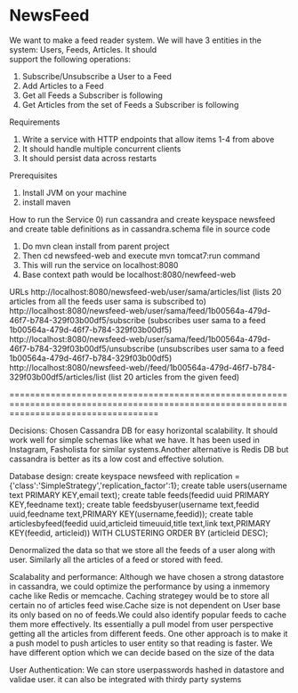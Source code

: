 # NewsFeed
We	want	to	make	a	feed	reader	system.	We	will	have	3	entities	in	the	system:	Users,	Feeds,	Articles.	It	should	
support	the	following	operations:

1. Subscribe/Unsubscribe	a	User	to	a	Feed
2. Add	Articles	to	a	Feed
3. Get	all	Feeds	a	Subscriber	is	following
4. Get	Articles	from	the	set	of	Feeds	a	Subscriber	is	following

Requirements
1. Write	a	service	with	HTTP	endpoints	that	allow	items	1-4	from	above
2. It	should	handle	multiple	concurrent	clients
3. It	should	persist	data	across	restarts

Prerequisites
1) Install JVM on your machine
2) install maven

How to run the Service
0) run cassandra and create keyspace newsfeed and create table definitions as in cassandra.schema file in source code
1) Do mvn clean install from parent project
2) Then cd newsfeed-web and execute mvn tomcat7:run command
3) This will run the service on localhost:8080
4) Base context path would be localhost:8080/newfeed-web

URLs
http://localhost:8080/newsfeed-web/user/sama/articles/list (lists 20 articles from all the feeds user sama is subscribed to)
http://localhost:8080/newsfeed-web/user/sama/feed/1b00564a-479d-46f7-b784-329f03b00df5/subscribe (subscribes user sama to a feed 1b00564a-479d-46f7-b784-329f03b00df5)
http://localhost:8080/newsfeed-web/user/sama/feed/1b00564a-479d-46f7-b784-329f03b00df5/unsubscribe (unsubscribes user sama to a feed 1b00564a-479d-46f7-b784-329f03b00df5)
http://localhost:8080/newsfeed-web//feed/1b00564a-479d-46f7-b784-329f03b00df5/articles/list (list 20 articles from the given feed)

=========================================================================================================================================

Decisions:
Chosen Cassandra DB for easy horizontal scalability. It should work well for simple schemas like what we have. It has been used in Instagram, Fasholista for similar systems.Another alternative is Redis DB but cassandra is better as its a low cost and effective solution.

Database design:
create keyspace newsfeed with replication = {'class':'SimpleStrategy','replication_factor':1};
create table users(username text PRIMARY KEY,email text);
create table feeds(feedid uuid PRIMARY KEY,feedname text);
create table feedsbyuser(username text,feedid uuid,feedname text,PRIMARY KEY(username,feedid));
create table articlesbyfeed(feedid uuid,articleid timeuuid,title text,link text,PRIMARY KEY(feedid, articleid)) WITH CLUSTERING ORDER BY (articleid DESC);

Denormalized the data so that we store all the feeds of a user along with user. Similarly all the articles of a feed or stored with feed.

Scalabality and performance:
Although we have chosen a strong datastore in cassandra, we could optimize the performance by using a inmemory cache like Redis or memcache. Caching strategey would be to store all certain no of articles feed wise.Cache size is not dependent on User base its only based on no of feeds.We could also identify popular feeds to cache them more effectively. Its essentially a pull model from user perspective getting all the articles from different feeds. One other approach is to make it a push model to push articles to user entity so that reading is faster. We have different option which we can decide based on the size of the data

User Authentication:
We can store userpasswords hashed in datastore and validae user. it can also be integrated with thirdy party systems 

